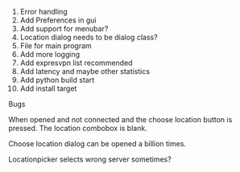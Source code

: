 1. Error handling
2. Add Preferences in gui
4. Add support for menubar?
7. Location dialog needs to be dialog class?
8. File for main program
9. Add more logging
10. Add expresvpn list recommended
12. Add latency and maybe other statistics
13. Add python build start
14. Add install target


Bugs

When opened and not connected and the choose location button is pressed. The location combobox is blank.

Choose location dialog can be opened a billion times.

Locationpicker selects wrong server sometimes?